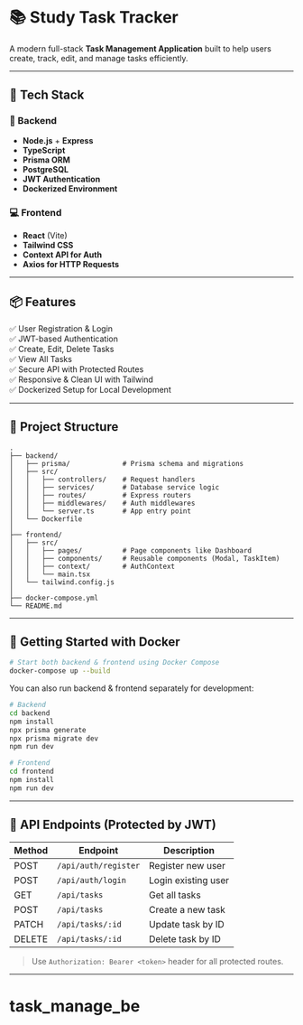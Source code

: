 # 📚 Study Task Tracker

A modern full-stack **Task Management Application** built to help users create, track, edit, and manage tasks efficiently.

---

## 🔧 Tech Stack

### 🚀 Backend
- **Node.js** + **Express**
- **TypeScript**
- **Prisma ORM**
- **PostgreSQL**
- **JWT Authentication**
- **Dockerized Environment**

### 💻 Frontend
- **React** (Vite)
- **Tailwind CSS**
- **Context API for Auth**
- **Axios for HTTP Requests**

---

## 📦 Features

✅ User Registration & Login  
✅ JWT-based Authentication  
✅ Create, Edit, Delete Tasks  
✅ View All Tasks  
✅ Secure API with Protected Routes  
✅ Responsive & Clean UI with Tailwind  
✅ Dockerized Setup for Local Development

---

## 📁 Project Structure

```
.
├── backend/
│   ├── prisma/             # Prisma schema and migrations
│   ├── src/
│   │   ├── controllers/    # Request handlers
│   │   ├── services/       # Database service logic
│   │   ├── routes/         # Express routers
│   │   ├── middlewares/    # Auth middlewares
│   │   └── server.ts       # App entry point
│   └── Dockerfile
│
├── frontend/
│   ├── src/
│   │   ├── pages/          # Page components like Dashboard
│   │   ├── components/     # Reusable components (Modal, TaskItem)
│   │   ├── context/        # AuthContext
│   │   └── main.tsx
│   └── tailwind.config.js
│
├── docker-compose.yml
└── README.md
```

---

## 🐳 Getting Started with Docker

```bash
# Start both backend & frontend using Docker Compose
docker-compose up --build
```

You can also run backend & frontend separately for development:

```bash
# Backend
cd backend
npm install
npx prisma generate
npx prisma migrate dev
npm run dev

# Frontend
cd frontend
npm install
npm run dev
```

---

## 🔐 API Endpoints (Protected by JWT)

| Method | Endpoint                     | Description             |
|--------|------------------------------|-------------------------|
| POST   | `/api/auth/register`         | Register new user       |
| POST   | `/api/auth/login`            | Login existing user     |
| GET    | `/api/tasks`                 | Get all tasks           |
| POST   | `/api/tasks`                 | Create a new task       |
| PATCH  | `/api/tasks/:id`             | Update task by ID       |
| DELETE | `/api/tasks/:id`             | Delete task by ID       |

> Use `Authorization: Bearer <token>` header for all protected routes.

---
# task_manage_be
